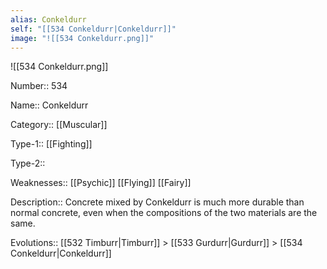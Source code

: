 ```yaml
---
alias: Conkeldurr
self: "[[534 Conkeldurr|Conkeldurr]]"
image: "![[534 Conkeldurr.png]]"
---
```


![[534 Conkeldurr.png]]


Number:: 534

Name:: Conkeldurr

Category:: [[Muscular]]

Type-1:: [[Fighting]]

Type-2:: 

Weaknesses:: [[Psychic]] [[Flying]] [[Fairy]]

Description:: Concrete mixed by Conkeldurr is much more durable than normal concrete, even when the compositions of the two materials are the same.

Evolutions:: [[532 Timburr|Timburr]] > [[533 Gurdurr|Gurdurr]] > [[534 Conkeldurr|Conkeldurr]]
